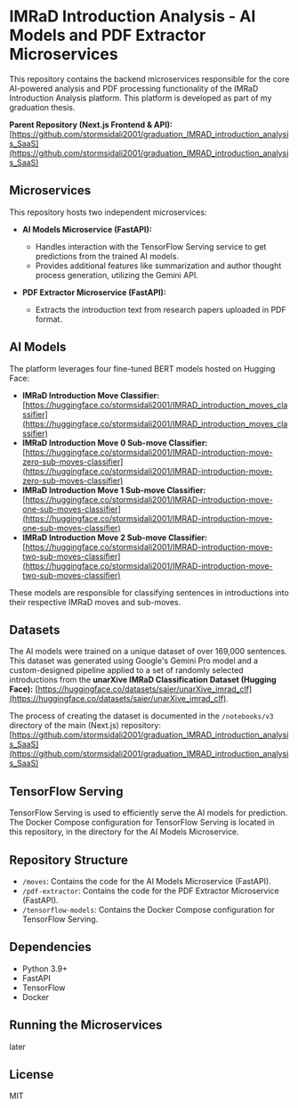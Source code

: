 
# IMRaD Introduction Analysis - AI Models and PDF Extractor Microservices 

This repository contains the backend microservices responsible for the core AI-powered analysis and PDF processing functionality of the IMRaD Introduction Analysis platform. This platform is developed as part of my graduation thesis. 

**Parent Repository (Next.js Frontend & API):**
[https://github.com/stormsidali2001/graduation_IMRAD_introduction_analysis_SaaS](https://github.com/stormsidali2001/graduation_IMRAD_introduction_analysis_SaaS)

## Microservices

This repository hosts two independent microservices:

* **AI Models Microservice (FastAPI):** 
    * Handles interaction with the TensorFlow Serving service to get predictions from the trained AI models. 
    * Provides additional features like summarization and author thought process generation, utilizing the Gemini API.

* **PDF Extractor Microservice (FastAPI):**
    * Extracts the introduction text from research papers uploaded in PDF format. 

## AI Models

The platform leverages four fine-tuned BERT models hosted on Hugging Face:

* **IMRaD Introduction Move Classifier:**  [https://huggingface.co/stormsidali2001/IMRAD_introduction_moves_classifier](https://huggingface.co/stormsidali2001/IMRAD_introduction_moves_classifier) 
* **IMRaD Introduction Move 0 Sub-move Classifier:** [https://huggingface.co/stormsidali2001/IMRAD-introduction-move-zero-sub-moves-classifier](https://huggingface.co/stormsidali2001/IMRAD-introduction-move-zero-sub-moves-classifier)
* **IMRaD Introduction Move 1 Sub-move Classifier:** [https://huggingface.co/stormsidali2001/IMRAD-introduction-move-one-sub-moves-classifier](https://huggingface.co/stormsidali2001/IMRAD-introduction-move-one-sub-moves-classifier)
* **IMRaD Introduction Move 2 Sub-move Classifier:**  [https://huggingface.co/stormsidali2001/IMRAD-introduction-move-two-sub-moves-classifier](https://huggingface.co/stormsidali2001/IMRAD-introduction-move-two-sub-moves-classifier) 

These models are responsible for classifying sentences in introductions into their respective IMRaD moves and sub-moves.

## Datasets

The AI models were trained on a unique dataset of over 169,000 sentences. This dataset was generated using Google's Gemini Pro model and a custom-designed pipeline applied to a set of randomly selected introductions from the **unarXive IMRaD Classification Dataset (Hugging Face):** [https://huggingface.co/datasets/saier/unarXive_imrad_clf](https://huggingface.co/datasets/saier/unarXive_imrad_clf).

The process of creating the dataset is documented in the `/notebooks/v3` directory of the main (Next.js) repository: [https://github.com/stormsidali2001/graduation_IMRAD_introduction_analysis_SaaS](https://github.com/stormsidali2001/graduation_IMRAD_introduction_analysis_SaaS)

## TensorFlow Serving

TensorFlow Serving is used to efficiently serve the AI models for prediction.  The Docker Compose configuration for TensorFlow Serving is located in this repository, in the directory for the AI Models Microservice. 

## Repository Structure

* `/moves`: Contains the code for the AI Models Microservice (FastAPI).
* `/pdf-extractor`: Contains the code for the PDF Extractor Microservice (FastAPI).
* `/tensorflow-models`:  Contains the Docker Compose configuration for TensorFlow Serving. 

## Dependencies 

* Python 3.9+
* FastAPI
* TensorFlow
* Docker

## Running the Microservices

later
## License

MIT


